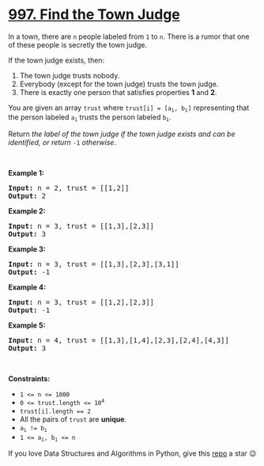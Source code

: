 # [997. Find the Town Judge][title]

<p>In a town, there are <code>n</code> people labeled from <code>1</code> to <code>n</code>. There is a rumor that one of these people is secretly the town judge.</p>
<p>If the town judge exists, then:</p>
<ol>
<li>The town judge trusts nobody.</li>
<li>Everybody (except for the town judge) trusts the town judge.</li>
<li>There is exactly one person that satisfies properties <strong>1</strong> and <strong>2</strong>.</li>
</ol>
<p>You are given an array <code>trust</code> where <code>trust[i] = [a<sub>i</sub>, b<sub>i</sub>]</code> representing that the person labeled <code>a<sub>i</sub></code> trusts the person labeled <code>b<sub>i</sub></code>.</p>
<p>Return <em>the label of the town judge if the town judge exists and can be identified, or return </em><code>-1</code><em> otherwise</em>.</p>
<p> </p>
<p><strong>Example 1:</strong></p>
<pre><strong>Input:</strong> n = 2, trust = [[1,2]]
<strong>Output:</strong> 2
</pre>
<p><strong>Example 2:</strong></p>
<pre><strong>Input:</strong> n = 3, trust = [[1,3],[2,3]]
<strong>Output:</strong> 3
</pre>
<p><strong>Example 3:</strong></p>
<pre><strong>Input:</strong> n = 3, trust = [[1,3],[2,3],[3,1]]
<strong>Output:</strong> -1
</pre>
<p><strong>Example 4:</strong></p>
<pre><strong>Input:</strong> n = 3, trust = [[1,2],[2,3]]
<strong>Output:</strong> -1
</pre>
<p><strong>Example 5:</strong></p>
<pre><strong>Input:</strong> n = 4, trust = [[1,3],[1,4],[2,3],[2,4],[4,3]]
<strong>Output:</strong> 3
</pre>
<p> </p>
<p><strong>Constraints:</strong></p>
<ul>
<li><code>1 &lt;= n &lt;= 1000</code></li>
<li><code>0 &lt;= trust.length &lt;= 10<sup>4</sup></code></li>
<li><code>trust[i].length == 2</code></li>
<li>All the pairs of <code>trust</code> are <strong>unique</strong>.</li>
<li><code>a<sub>i</sub> != b<sub>i</sub></code></li>
<li><code>1 &lt;= a<sub>i</sub>, b<sub>i</sub> &lt;= n</code></li>
</ul>


If you love Data Structures and Algorithms in Python, give this [repo][me] a star :wink:

[title]: https://leetcode.com/problems/find-the-town-judge
[me]: https://github.com/bumblebee211196/awesome-python-leetcode